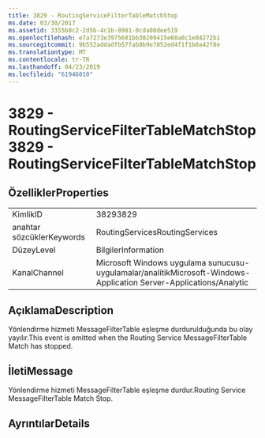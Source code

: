 ```yaml
---
title: 3829 - RoutingServiceFilterTableMatchStop
ms.date: 03/30/2017
ms.assetid: 3355b8c2-2d5b-4c1b-8981-0cda08dee519
ms.openlocfilehash: e7a7273e3975681bb30209415e68a8c1e84272b1
ms.sourcegitcommit: 9b552addadfb57fab0b9e7852ed4f1f1b8a42f8e
ms.translationtype: MT
ms.contentlocale: tr-TR
ms.lasthandoff: 04/23/2019
ms.locfileid: "61946010"
---
```

# <a name="3829---routingservicefiltertablematchstop"></a><span data-ttu-id="a1eb7-102">3829 - RoutingServiceFilterTableMatchStop</span><span class="sxs-lookup"><span data-stu-id="a1eb7-102">3829 - RoutingServiceFilterTableMatchStop</span></span>
## <a name="properties"></a><span data-ttu-id="a1eb7-103">Özellikler</span><span class="sxs-lookup"><span data-stu-id="a1eb7-103">Properties</span></span>  
  
|||  
|-|-|  
|<span data-ttu-id="a1eb7-104">Kimlik</span><span class="sxs-lookup"><span data-stu-id="a1eb7-104">ID</span></span>|<span data-ttu-id="a1eb7-105">3829</span><span class="sxs-lookup"><span data-stu-id="a1eb7-105">3829</span></span>|  
|<span data-ttu-id="a1eb7-106">anahtar sözcükler</span><span class="sxs-lookup"><span data-stu-id="a1eb7-106">Keywords</span></span>|<span data-ttu-id="a1eb7-107">RoutingServices</span><span class="sxs-lookup"><span data-stu-id="a1eb7-107">RoutingServices</span></span>|  
|<span data-ttu-id="a1eb7-108">Düzey</span><span class="sxs-lookup"><span data-stu-id="a1eb7-108">Level</span></span>|<span data-ttu-id="a1eb7-109">Bilgiler</span><span class="sxs-lookup"><span data-stu-id="a1eb7-109">Information</span></span>|  
|<span data-ttu-id="a1eb7-110">Kanal</span><span class="sxs-lookup"><span data-stu-id="a1eb7-110">Channel</span></span>|<span data-ttu-id="a1eb7-111">Microsoft Windows uygulama sunucusu-uygulamalar/analitik</span><span class="sxs-lookup"><span data-stu-id="a1eb7-111">Microsoft-Windows-Application Server-Applications/Analytic</span></span>|  
  
## <a name="description"></a><span data-ttu-id="a1eb7-112">Açıklama</span><span class="sxs-lookup"><span data-stu-id="a1eb7-112">Description</span></span>  
 <span data-ttu-id="a1eb7-113">Yönlendirme hizmeti MessageFilterTable eşleşme durdurulduğunda bu olay yayılır.</span><span class="sxs-lookup"><span data-stu-id="a1eb7-113">This event is emitted when the Routing Service MessageFilterTable Match has stopped.</span></span>  
  
## <a name="message"></a><span data-ttu-id="a1eb7-114">İleti</span><span class="sxs-lookup"><span data-stu-id="a1eb7-114">Message</span></span>  
 <span data-ttu-id="a1eb7-115">Yönlendirme hizmeti MessageFilterTable eşleşme durdur.</span><span class="sxs-lookup"><span data-stu-id="a1eb7-115">Routing Service MessageFilterTable Match Stop.</span></span>  
  
## <a name="details"></a><span data-ttu-id="a1eb7-116">Ayrıntılar</span><span class="sxs-lookup"><span data-stu-id="a1eb7-116">Details</span></span>
